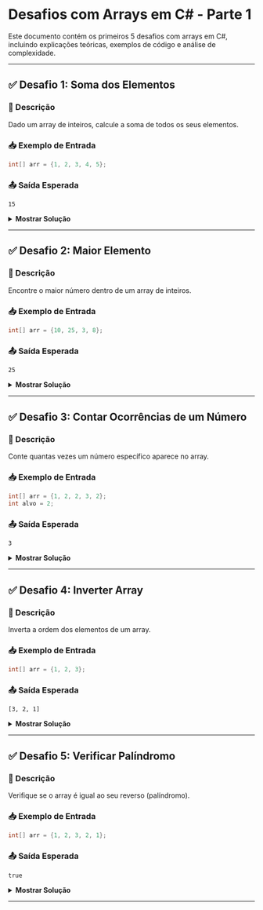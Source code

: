 
# Desafios com Arrays em C# - Parte 1

Este documento contém os primeiros 5 desafios com arrays em C#, incluindo explicações teóricas, exemplos de código e análise de complexidade.

---

## ✅ Desafio 1: Soma dos Elementos

### 🧠 Descrição
Dado um array de inteiros, calcule a soma de todos os seus elementos.

### 📥 Exemplo de Entrada
```csharp
int[] arr = {1, 2, 3, 4, 5};
```

### 📤 Saída Esperada
```
15
```
<details>
<summary><strong>Mostrar Solução</strong></summary>

### 📘 Teoria
Percorremos o array acumulando os valores em uma variável auxiliar.

### 💻 Código C#
```csharp
int[] arr = {1, 2, 3, 4, 5};
int soma = 0;

foreach (int num in arr)
{
    soma += num;
}

Console.WriteLine(soma);
```

### ⏱️ Complexidade
- Tempo: O(n) — percorremos todos os n elementos uma vez.
- Espaço: O(1) — usamos apenas uma variável auxiliar.

</details>

---

## ✅ Desafio 2: Maior Elemento

### 🧠 Descrição
Encontre o maior número dentro de um array de inteiros.

### 📥 Exemplo de Entrada
```csharp
int[] arr = {10, 25, 3, 8};
```

### 📤 Saída Esperada
```
25
```
<details>
<summary><strong>Mostrar Solução</strong></summary>

### 📘 Teoria
Comparamos cada elemento com o maior valor atual e atualizamos se necessário.

### 💻 Código C#
```csharp
int[] arr = {10, 25, 3, 8};
int max = arr[0];

foreach (int num in arr)
{
    if (num > max)
        max = num;
}

Console.WriteLine(max);
```

### ⏱️ Complexidade
- Tempo: O(n) — cada elemento é comparado uma vez.
- Espaço: O(1) — apenas uma variável auxiliar.

</details>

---

## ✅ Desafio 3: Contar Ocorrências de um Número

### 🧠 Descrição
Conte quantas vezes um número específico aparece no array.

### 📥 Exemplo de Entrada
```csharp
int[] arr = {1, 2, 2, 3, 2};
int alvo = 2;
```

### 📤 Saída Esperada
```
3
```

<details>
<summary><strong>Mostrar Solução</strong></summary>

### 📘 Teoria
Iteramos pelo array e incrementamos um contador sempre que encontramos o número alvo.

### 💻 Código C#
```csharp
int[] arr = {1, 2, 2, 3, 2};
int alvo = 2;
int contador = 0;

foreach (int num in arr)
{
    if (num == alvo)
        contador++;
}

Console.WriteLine(contador);
```

### ⏱️ Complexidade
- Tempo: O(n) — cada elemento é verificado uma vez.
- Espaço: O(1) — apenas uma variável auxiliar.

</details>

---

## ✅ Desafio 4: Inverter Array

### 🧠 Descrição
Inverta a ordem dos elementos de um array.

### 📥 Exemplo de Entrada
```csharp
int[] arr = {1, 2, 3};
```

### 📤 Saída Esperada
```
[3, 2, 1]
```
<details>
<summary><strong>Mostrar Solução</strong></summary>
  
### 📘 Teoria
Usamos dois ponteiros (início e fim) e trocamos os elementos até o meio do array.

### 💻 Código C#
```csharp
int[] arr = {1, 2, 3};
int inicio = 0;
int fim = arr.Length - 1;

while (inicio < fim)
{
    int temp = arr[inicio];
    arr[inicio] = arr[fim];
    arr[fim] = temp;

    inicio++;
    fim--;
}

Console.WriteLine(string.Join(", ", arr));
```

### ⏱️ Complexidade
- Tempo: O(n) — percorremos metade do array, mas ainda é O(n).
- Espaço: O(1) — a inversão é feita in-place.

</details>

---

## ✅ Desafio 5: Verificar Palíndromo

### 🧠 Descrição
Verifique se o array é igual ao seu reverso (palíndromo).

### 📥 Exemplo de Entrada
```csharp
int[] arr = {1, 2, 3, 2, 1};
```

### 📤 Saída Esperada
```
true
```

<details>
<summary><strong>Mostrar Solução</strong></summary>

### 📘 Teoria
Comparamos os elementos simetricamente do início e do fim.

### 💻 Código C#
```csharp
int[] arr = {1, 2, 3, 2, 1};
bool ehPalindromo = true;

for (int i = 0; i < arr.Length / 2; i++)
{
    if (arr[i] != arr[arr.Length - 1 - i])
    {
        ehPalindromo = false;
        break;
    }
}

Console.WriteLine(ehPalindromo);
```

### ⏱️ Complexidade
- Tempo: O(n) — percorremos até metade do array.
- Espaço: O(1) — nenhuma estrutura adicional é usada.

</details>

---

